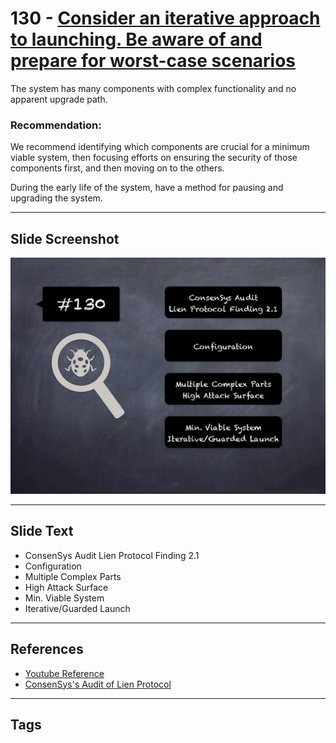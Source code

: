 
# 130 - [Consider an iterative approach to launching. Be aware of and prepare for worst-case scenarios](./Consider%20an%20iterative%20approach%20to%20launching.%20Be%20aware%20of%20and%20prepare%20for%20worst-case%20scenarios.md)

The system has many components with complex functionality and no apparent upgrade path.

### Recommendation:
We recommend identifying which components are crucial for a minimum viable system, then focusing efforts on ensuring the security of those components first, and then moving on to the others. 

During the early life of the system, have a method for pausing and upgrading the system.
___
## Slide Screenshot
![130.jpg](../../images/8.%20Audit%20Findings%20201/130.jpg)
___
## Slide Text
- ConsenSys Audit Lien Protocol Finding 2.1
- Configuration
- Multiple Complex Parts
- High Attack Surface
- Min. Viable System
- Iterative/Guarded Launch
___
## References
- [Youtube Reference](https://youtu.be/yphqu2N35X4?t=534)
- [ConsenSys's Audit of Lien Protocol](https://consensys.net/diligence/audits/2020/05/lien-protocol/#consider-an-iterative-approach-to-launching)
___
## Tags
